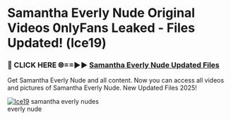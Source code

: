 # Samantha Everly Nude Original Videos 0nlyFans Leaked - Files Updated! (lce19)

<h3>🔴 CLICK HERE 🌐==►► <a href="https://tinyurl.com/yc6ubb5a" rel="nofollow">Samantha Everly Nude Updated Files</a></h3>

Get Samantha Everly Nude and all content. Now you can access all videos and pictures of Samantha Everly Nude. New Updated Files 2025!

[![lce19](https://i.imgur.com/7eu0CRL.gif)](https://tinyurl.com/yc6ubb5a)
samantha everly nudes<br>
everly nude
